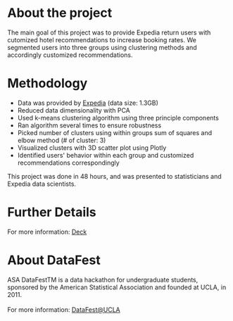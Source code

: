 # About the project
The main goal of this project was to provide Expedia return users with cutomized hotel recommendations to increase booking rates. We segmented users into three groups using clustering methods and accordingly customized recommendations.

# Methodology
* Data was provided by [Expedia](https://www.expedia.com/) (data size: 1.3GB)
* Reduced data dimensionality with PCA
* Used k-means clustering algorithm using three principle components
* Ran algorithm several times to ensure robustness
* Picked number of clusters using within groups sum of squares and elbow method (# of cluster: 3)
* Visualized clusters with 3D scatter plot using Plotly
* Identified users' behavior within each group and customized recommendations correspondingly

This project was done in 48 hours, and was presented to statisticians and Expedia data scientists. <br />

# Further Details
For more information: [Deck](https://github.com/jhuo831alex/DataFest2017_Expedia/blob/master/B10StatsTrek.pdf)

# About DataFest
ASA DataFestTM is a data hackathon for undergraduate students, sponsored by the American Statistical Association and founded at UCLA, in 2011. <br /> <br />
For more information: [DataFest@UCLA](http://datafest.stat.ucla.edu/)

